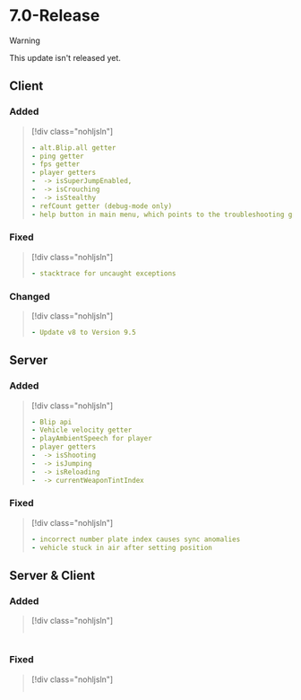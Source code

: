 # 7.0-Release

> [!WARNING]
> This update isn't released yet.

## Client

### Added

> [!div class="nohljsln"]
> ```yaml
> - alt.Blip.all getter
> - ping getter
> - fps getter
> - player getters
> -  -> isSuperJumpEnabled,
> -  -> isCrouching
> -  -> isStealthy
> - refCount getter (debug-mode only)
> - help button in main menu, which points to the troubleshooting guide
> ```

### Fixed

> [!div class="nohljsln"]
> ```yaml
> - stacktrace for uncaught exceptions
> ```

### Changed

> [!div class="nohljsln"]
> ```yaml
> - Update v8 to Version 9.5
> ```

## Server

### Added

> [!div class="nohljsln"]
> ```yaml
> - Blip api
> - Vehicle velocity getter
> - playAmbientSpeech for player
> - player getters
> -  -> isShooting
> -  -> isJumping
> -  -> isReloading
> -  -> currentWeaponTintIndex
> ```

### Fixed

> [!div class="nohljsln"]
> ```yaml
> - incorrect number plate index causes sync anomalies
> - vehicle stuck in air after setting position
> ```

## Server & Client

### Added

> [!div class="nohljsln"]
> ```yaml

> ```

### Fixed

> [!div class="nohljsln"]
> ```yaml

> ```
